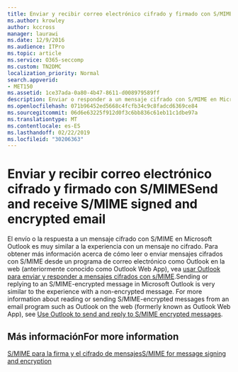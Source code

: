 ```yaml
---
title: Enviar y recibir correo electrónico cifrado y firmado con S/MIME
ms.author: krowley
author: kccross
manager: laurawi
ms.date: 12/9/2016
ms.audience: ITPro
ms.topic: article
ms.service: O365-seccomp
ms.custom: TN2DMC
localization_priority: Normal
search.appverid:
- MET150
ms.assetid: 1ce37ada-0a80-4b47-8611-d008979589ff
description: Enviar o responder a un mensaje cifrado con S/MIME en Microsoft Outlook es muy similar a la experiencia con un mensaje no cifrado.
ms.openlocfilehash: 071b96452ed5668c4fcfb34c9c8fadcd6369ce84
ms.sourcegitcommit: 06d6e63225f912d0f3c6bb836c61eb11c1dbe97a
ms.translationtype: MT
ms.contentlocale: es-ES
ms.lasthandoff: 02/22/2019
ms.locfileid: "30206363"
---
```

# <a name="send-and-receive-smime-signed-and-encrypted-email"></a><span data-ttu-id="f990c-103">Enviar y recibir correo electrónico cifrado y firmado con S/MIME</span><span class="sxs-lookup"><span data-stu-id="f990c-103">Send and receive S/MIME signed and encrypted email</span></span>

<span data-ttu-id="f990c-p101">El envío o la respuesta a un mensaje cifrado con S/MIME en Microsoft Outlook es muy similar a la experiencia con un mensaje no cifrado. Para obtener más información acerca de cómo leer o enviar mensajes cifrados con S/MIME desde un programa de correo electrónico como Outlook en la web (anteriormente conocido como Outlook Web App), vea [usar Outlook para enviar y responder a mensajes cifrados con s/MIME](https://go.microsoft.com/fwlink/p/?LinkId=392520).</span><span class="sxs-lookup"><span data-stu-id="f990c-p101">Sending or replying to an S/MIME-encrypted message in Microsoft Outlook is very similar to the experience with a non-encrypted message. For more information about reading or sending S/MIME-encrypted messages from an email program such as Outlook on the web (formerly known as Outlook Web App), see [Use Outlook to send and reply to S/MIME encrypted messages](https://go.microsoft.com/fwlink/p/?LinkId=392520).</span></span>
  
## <a name="for-more-information"></a><span data-ttu-id="f990c-106">Más información</span><span class="sxs-lookup"><span data-stu-id="f990c-106">For more information</span></span>

[<span data-ttu-id="f990c-107">S/MIME para la firma y el cifrado de mensajes</span><span class="sxs-lookup"><span data-stu-id="f990c-107">S/MIME for message signing and encryption</span></span>](s-mime-for-message-signing-and-encryption.md)
  


